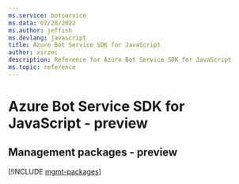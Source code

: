 ```yaml
---
ms.service: botservice
ms.data: 07/28/2022
ms.author: jeffish
ms.devlang: javascript
title: Azure Bot Service SDK for JavaScript
author: xirzec
description: Reference for Azure Bot Service SDK for JavaScript
ms.topic: reference
---
```

# Azure Bot Service SDK for JavaScript - preview

## Management packages - preview
[!INCLUDE [mgmt-packages](bot-service-mgmt-index.md)]